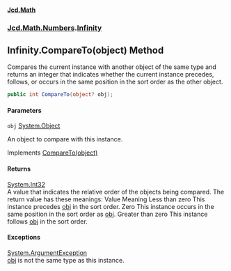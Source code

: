 #### [Jcd.Math](index.md 'index')
### [Jcd.Math.Numbers](Jcd.Math.Numbers.md 'Jcd.Math.Numbers').[Infinity](Jcd.Math.Numbers.Infinity.md 'Jcd.Math.Numbers.Infinity')

## Infinity.CompareTo(object) Method

Compares the current instance with another object of the same type and returns an integer that indicates whether the current instance precedes, follows, or occurs in the same position in the sort order as the other object.

```csharp
public int CompareTo(object? obj);
```
#### Parameters

<a name='Jcd.Math.Numbers.Infinity.CompareTo(object).obj'></a>

`obj` [System.Object](https://docs.microsoft.com/en-us/dotnet/api/System.Object 'System.Object')

An object to compare with this instance.

Implements [CompareTo(object)](https://docs.microsoft.com/en-us/dotnet/api/System.IComparable.CompareTo#System_IComparable_CompareTo_System_Object_ 'System.IComparable.CompareTo(System.Object)')

#### Returns
[System.Int32](https://docs.microsoft.com/en-us/dotnet/api/System.Int32 'System.Int32')  
A value that indicates the relative order of the objects being compared. The return value has these meanings: Value Meaning Less than zero This instance precedes [obj](Jcd.Math.Numbers.Infinity.CompareTo(object).md#Jcd.Math.Numbers.Infinity.CompareTo(object).obj 'Jcd.Math.Numbers.Infinity.CompareTo(object).obj') in the sort order. Zero This instance occurs in the same position in the sort order as [obj](Jcd.Math.Numbers.Infinity.CompareTo(object).md#Jcd.Math.Numbers.Infinity.CompareTo(object).obj 'Jcd.Math.Numbers.Infinity.CompareTo(object).obj'). Greater than zero This instance follows [obj](Jcd.Math.Numbers.Infinity.CompareTo(object).md#Jcd.Math.Numbers.Infinity.CompareTo(object).obj 'Jcd.Math.Numbers.Infinity.CompareTo(object).obj') in the sort order.

#### Exceptions

[System.ArgumentException](https://docs.microsoft.com/en-us/dotnet/api/System.ArgumentException 'System.ArgumentException')  
[obj](Jcd.Math.Numbers.Infinity.CompareTo(object).md#Jcd.Math.Numbers.Infinity.CompareTo(object).obj 'Jcd.Math.Numbers.Infinity.CompareTo(object).obj') is not the same type as this instance.